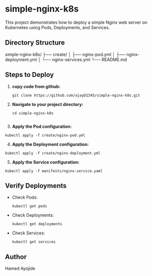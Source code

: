 # simple-nginx-k8s

This project demonstrates how to deploy a simple Nginx web server on Kubernetes using Pods, Deployments, and Services.

## Directory Structure

simple-nginx-k8s/
├── create/
│ ├── nginx-pod.yml
│ ├── nginx-deployment.yml
│ └── nginx-services.yml
└── README.md


## Steps to Deploy

1. **copy code from github:**

   ```
   git clone https://github.com/ajayD1345/simple-nginx-k8s.git
   
   ```
2. **Navigate to your project directory:**

   ```
   cd simple-nginx-k8s
  
   ```
3. **Apply the Pod configuration:**

  ```
  kubectl apply -f create/nginx-pod.yml

  ```
4. **Apply the Deployment configuration:**

  ```
  kubectl apply -f create/nginx-deployment.yml

  ```
5. **Apply the Service configuration:**

  ```
  kubectl apply -f manifests/nginx-service.yaml

  ```
## Verify Deployments

- Check Pods:
  ```
  kubectl get pods

  ```
- Check Deployments:
  ```
  kubectl get deployments

  ```
- Check Services:
  ```
  kubectl get services
  ```
## Author
Hamed Ayojide
